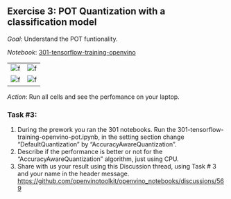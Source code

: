 ## Exercise 3: POT Quantization with a classification model

_Goal_: Understand the POT funtionality. 

_Notebook_: [301-tensorflow-training-openvino](https://github.com/openvinotoolkit/openvino_notebooks/tree/main/notebooks/301-tensorflow-training-openvino)

|  |  |
|---|---|
| ![f](https://www.tensorflow.org/tutorials/images/classification_files/output_N1loMlbYHeiJ_0.png) | ![f](https://www.tensorflow.org/tutorials/images/classification_files/output_RQbZBOTLHiUP_0.png) |
| ![f](https://www.gstatic.com/knowyourdata/20210519-a7914a/tf_flowers/media/dHJhaW5bMCU6MiVdXzE3.jpeg) | ![f](https://www.tensorflow.org/tutorials/images/classification_files/output_HyQkfPGdHilw_0.png) |

_Action_: Run all cells and see the perfomance on your laptop.

### Task #3:

1. During the prework you ran the 301 notebooks. Run the 301-tensorflow-training-openvino-pot.ipynb, in the setting section change “DefaultQuantization” by “AccuracyAwareQuantization”.
2. Describe if the performance is better or not for the “AccuracyAwareQuantization” algorithm, just using CPU.
3. Share with us your result using this Discussion thread, using Task # 3 and your name in the header message.
https://github.com/openvinotoolkit/openvino_notebooks/discussions/569


